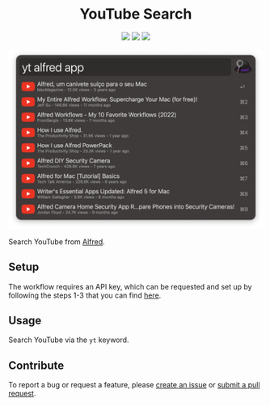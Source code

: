 <h1 align="center">YouTube Search</h1>

<p align="center">
  <a href="https://github.com/xilopaint/alfred-youtube/releases/latest">
  <img src="https://img.shields.io/github/release/xilopaint/alfred-youtube.svg"></a>
  <a href="https://github.com/xilopaint/alfred-youtube/releases">
  <img src="https://img.shields.io/github/downloads/xilopaint/alfred-youtube/total.svg"></a>
  <a href="https://github.com/xilopaint/alfred-youtube/blob/main/LICENSE.md">
  <img src="https://img.shields.io/github/license/xilopaint/alfred-youtube"></a>
</p>

<p align="center">
  <img src="src/images/about/demo.png">
</p>

Search YouTube from [Alfred][1].

## Setup

The workflow requires an API key, which can be requested and set up by following
the steps 1-3 that you can find [here][2].

## Usage

Search YouTube via the `yt` keyword.

## Contribute

To report a bug or request a feature, please [create an issue][3] or
[submit a pull request][4].

[1]:http://www.alfredapp.com/
[2]:https://developers.google.com/youtube/v3/getting-started#before-you-start
[3]:https://github.com/xilopaint/alfred-youtube/issues
[4]:https://github.com/xilopaint/alfred-youtube/pulls
